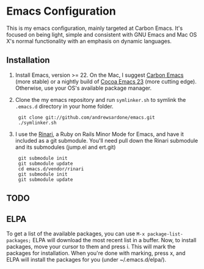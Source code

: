 # Emacs Configuration

This is my emacs configuration, mainly targeted at Carbon Emacs. It's focused on being light, simple and consistent with GNU Emacs and Mac OS X's normal functionality with an emphasis on dynamic languages.

## Installation

1. Install Emacs, version >= 22.
   On the Mac, I suggest [Carbon Emacs](http://homepage.mac.com/zenitani/emacs-e.html) (more stable) or a nightly build of [Cocoa Emacs 23](http://atomized.org/wp-content/cocoa-emacs-nightly/) (more cutting edge).
   Otherwise, use your OS's available package manager.
2. Clone the my emacs repository and run `symlinker.sh` to symlink the `.emacs.d` directory in your home folder.

        git clone git://github.com/andrewsardone/emacs.git
        ./symlinker.sh

3. I use the [Rinari](http://rinari.rubyforge.org/), a Ruby on Rails Minor Mode for Emacs, and have it included as a git submodule. You'll need pull down the Rinari submodule and its submodules (jump.el and ert.git)

        git submodule init
        git submodule update
        cd emacs.d/vendor/rinari
        git submodule init
        git submodule update

## TODO

## ELPA

To get a list of the available packages, you can use `M-x package-list-packages;` ELPA will download the most recent list in a buffer. Now, to install packages, move your cursor to them and press i. This will mark the packages for installation. When you're done with marking, press x, and ELPA will install the packages for you (under ~/.emacs.d/elpa/).

